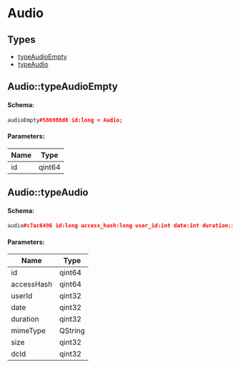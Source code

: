 # Audio

## Types

* [typeAudioEmpty](#audiotypeaudioempty)
* [typeAudio](#audiotypeaudio)

## Audio::typeAudioEmpty

#### Schema:

```c++
audioEmpty#586988d8 id:long = Audio;
```

#### Parameters:

|Name|Type|
|----|----|
|id|qint64|

## Audio::typeAudio

#### Schema:

```c++
audio#c7ac6496 id:long access_hash:long user_id:int date:int duration:int mime_type:string size:int dc_id:int = Audio;
```

#### Parameters:

|Name|Type|
|----|----|
|id|qint64|
|accessHash|qint64|
|userId|qint32|
|date|qint32|
|duration|qint32|
|mimeType|QString|
|size|qint32|
|dcId|qint32|

